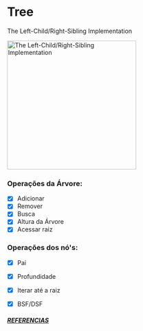 # Tree
The Left-Child/Right-Sibling Implementation

<img src = "https://i.imgur.com/8eNZXMG.png" alt="The Left-Child/Right-Sibling Implementation" width="300">

### Operações da Árvore:

- [x] Adicionar
- [x] Remover
- [x] Busca
- [x] Altura da Árvore
- [x] Acessar raiz

### Operações dos nó's:

- [x] Pai
- [x] Profundidade
- [x] Iterar até a raiz
- [x] BSF/DSF


##### [REFERENCIAS](https://www.ida.liu.se/opendsa/OpenDSA/Books/Everything/html/GenTreeImplement.html#the-left-child-right-sibling-implementation)
